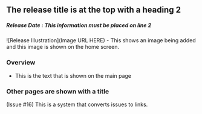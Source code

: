 ## The release title is at the top with a heading 2
##### Release Date : This information must be placed on line 2
![Release Illustration](Image URL HERE) - This shows an image being added and this image is shown on the home screen.

### Overview
- This is the text that is shown on the main page

### Other pages are shown with a title

(Issue #16) This is a system that converts issues to links.